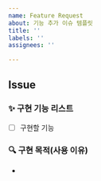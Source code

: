 ```yaml
---
name: Feature Request
about: 기능 추가 이슈 템플릿
title: ''
labels: ''
assignees: ''

---
```


## Issue
### ✨ 구현 기능 리스트
- [ ] 구현할 기능

### 🔍 구현 목적(사용 이유)
-
